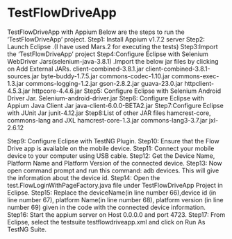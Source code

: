 # TestFlowDriveApp

TestFlowDriveApp with Appium
Below are the steps to run the  ‘TestFlowDriveApp’  project. 
Step1: Install Appium v1.7.2 server
Step2: Launch Eclipse .(I have used Mars.2 for executing the tests)
Step3:Import the ‘TestFlowDriveApp’  project
Step4:Configure Eclipse with Selenium WebDriver Jars(selenium-java-3.8.1) .Import the below jar files by clicking on Add External JARs.
client-combined-3.8.1.jar
client-combined-3.8.1-sources.jar
 byte-buddy-1.7.5.jar
commons-codec-1.10.jar
commons-exec-1.3.jar
commons-logging-1.2.jar
gson-2.8.2.jar
guava-23.0.jar
httpclient-4.5.3.jar
httpcore-4.4.6.jar
Step5: Configure Eclipse with Selenium Android Driver Jar.
Selenium-android-driver.jar
Step6: Configure Eclipse with Appium Java Client Jar
java-client-6.0.0-BETA2.jar
Step7:Configure Eclipse with JUnit Jar
junit-4.12.jar
Step8:List of other JAR files hamcrest-core, commons-lang and JXL
hamcrest-core-1.3.jar
commons-lang3-3.7.jar
jxl-2.6.12

Step9: Configure Eclipse with TestNG Plugin.
Step10: Ensure that the Flow Drive app is available on the mobile device.
Step11: Connect your mobile device to your computer using USB cable. 
Step12: Get the Device Name, Platform Name and Platform Version of the connected device.
Step13: Now open command prompt and run this command: adb devices. This will give the information about the device id.
Step14: Open the test.FlowLoginWithPageFactory.java file under TestFlowDriveApp Project in Eclipse. 
Step15: Replace the deviceName(in line number 66),device id (in line number 67), platform Name(in line number 68), platform version (in line number 69) given in the code with the connected device information.
Step16: Start the appium server on Host 0.0.0.0 and port 4723.
Step17: From Eclipse, select the testsuite testflowdriveapp.xml and click on Run As TestNG Suite.

